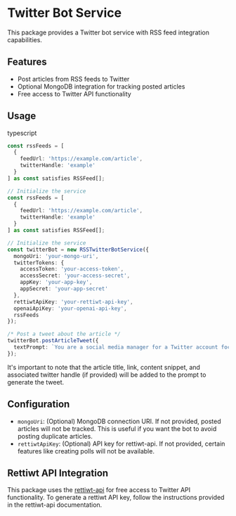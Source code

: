 # Twitter Bot Service

This package provides a Twitter bot service with RSS feed integration capabilities.

## Features

- Post articles from RSS feeds to Twitter
- Optional MongoDB integration for tracking posted articles
- Free access to Twitter API functionality

## Usage

typescript

```typescript
const rssFeeds = [
  {
    feedUrl: 'https://example.com/article',
    twitterHandle: 'example'
  }
] as const satisfies RSSFeed[];

// Initialize the service
const rssFeeds = [
  {
    feedUrl: 'https://example.com/article',
    twitterHandle: 'example'
  }
] as const satisfies RSSFeed[];

// Initialize the service
const twitterBot = new RSSTwitterBotService({
  mongoUri: 'your-mongo-uri',
  twitterTokens: {
    accessToken: 'your-access-token',
    accessSecret: 'your-access-secret',
    appKey: 'your-app-key',
    appSecret: 'your-app-secret'
  },
  rettiwtApiKey: 'your-rettiwt-api-key',
  openaiApiKey: 'your-openai-api-key',
  rssFeeds
});

/* Post a tweet about the article */
twitterBot.postArticleTweet({
  textPrompt: `You are a social media manager for a Twitter account focused on dogs. Create a unique tweet about the following article snippet. Use the template and example provided below to structure the tweet. Avoid using emojis. Make sure the tweet is concise, informative, and includes a call to action for readers to learn more. Add new lines at the end of each paragraph. Add hashtags at the end of the tweet.`
});
```

It's important to note that the article title, link, content snippet, and associated twitter handle (if provided) will be added to the prompt to generate the tweet.


## Configuration

- `mongoUri`: (Optional) MongoDB connection URI. If not provided, posted articles will not be tracked. This is useful if you want the bot to avoid posting duplicate articles.
- `rettiwtApiKey`: (Optional) API key for rettiwt-api. If not provided, certain features like creating polls will not be available.

## Rettiwt API Integration

This package uses the [rettiwt-api](https://www.npmjs.com/package/rettiwt-api) for free access to Twitter API functionality. To generate a rettiwt API key, follow the instructions provided in the rettiwt-api documentation.
